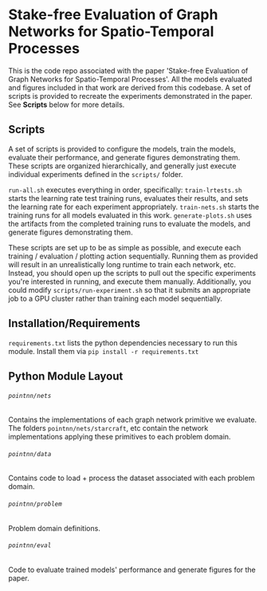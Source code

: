 # Stake-free Evaluation of Graph Networks for Spatio-Temporal Processes

This is the code repo associated with the paper 'Stake-free Evaluation of Graph Networks for Spatio-Temporal Processes'.
All the models evaluated and figures included in that work are derived from this codebase.
A set of scripts is provided to recreate the experiments demonstrated in the paper. See **Scripts** below for more details.

## Scripts

A set of scripts is provided to configure the models, train the models, evaluate their performance, and generate figures demonstrating them. 
These scripts are organized hierarchically, and generally just execute individual experiments defined in the `scripts/` folder.

`run-all.sh` executes everything in order, specifically:
`train-lrtests.sh` starts the learning rate test training runs, evaluates their results, and sets the learning rate for each experiment appropriately. 
`train-nets.sh` starts the training runs for all models evaluated in this work.
`generate-plots.sh` uses the artifacts from the completed training runs to evaluate the models, and generate figures demonstrating them.

These scripts are set up to be as simple as possible, and execute each training / evaluation / plotting action sequentially.
Running them as provided will result in an unrealistically long runtime to train each network, etc.
Instead, you should open up the scripts to pull out the specific experiments you're interested in running, and execute them manually.
Additionally, you could modify `scripts/run-experiment.sh` so that it submits an appropriate job to a GPU cluster rather than training each model sequentially.

## Installation/Requirements

`requirements.txt` lists the python dependencies necessary to run this module.
Install them via `pip install -r requirements.txt`

## Python Module Layout

###### `pointnn/nets` 
Contains the implementations of each graph network primitive we evaluate. 
The folders `pointnn/nets/starcraft`, etc contain the network implementations applying these primitives to each problem domain.

###### `pointnn/data` 
Contains code to load + process the dataset associated with each problem domain.

###### `pointnn/problem`
Problem domain definitions.

###### `pointnn/eval`
Code to evaluate trained models' performance and generate figures for the paper.

